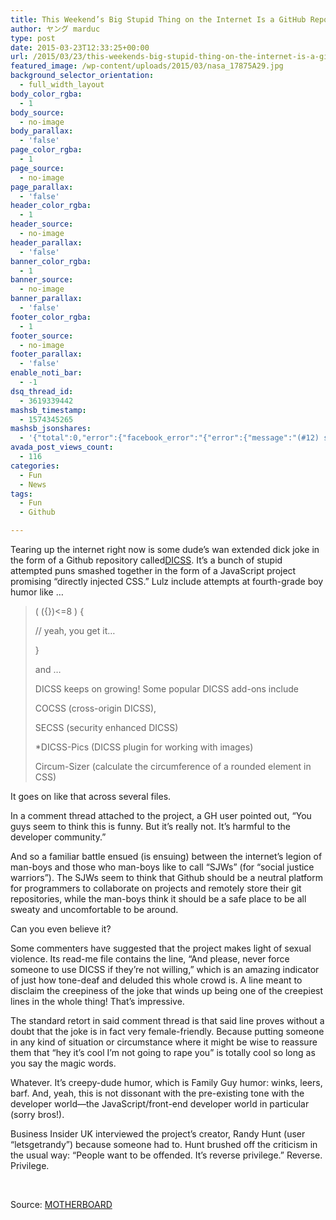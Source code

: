 ```yaml
---
title: This Weekend’s Big Stupid Thing on the Internet Is a GitHub Repository
author: ヤング marduc
type: post
date: 2015-03-23T12:33:25+00:00
url: /2015/03/23/this-weekends-big-stupid-thing-on-the-internet-is-a-github-repository/
featured_image: /wp-content/uploads/2015/03/nasa_17875A29.jpg
background_selector_orientation:
  - full_width_layout
body_color_rgba:
  - 1
body_source:
  - no-image
body_parallax:
  - 'false'
page_color_rgba:
  - 1
page_source:
  - no-image
page_parallax:
  - 'false'
header_color_rgba:
  - 1
header_source:
  - no-image
header_parallax:
  - 'false'
banner_color_rgba:
  - 1
banner_source:
  - no-image
banner_parallax:
  - 'false'
footer_color_rgba:
  - 1
footer_source:
  - no-image
footer_parallax:
  - 'false'
enable_noti_bar:
  - -1
dsq_thread_id:
  - 3619339442
mashsb_timestamp:
  - 1574345265
mashsb_jsonshares:
  - '{"total":0,"error":{"facebook_error":"{"error":{"message":"(#12) share field is deprecated for versions v2.9 and higher","type":"OAuthException","code":12,"fbtrace_id":"A1RgFcXVl45DdDpn0OWEcZ2"}}"},"facebook_total":0}'
avada_post_views_count:
  - 116
categories:
  - Fun
  - News
tags:
  - Fun
  - Github

---
```

Tearing up the internet right now is some dude&#8217;s wan extended dick joke in the form of a Github repository called <a href="https://github.com/letsgetrandy/DICSS" target="_blank">​DICSS</a>. It&#8217;s a bunch of stupid attempted puns smashed together in the form of a <!--more-->JavaScript project promising &#8220;directly injected CSS.&#8221; Lulz include attempts at fourth-grade boy humor like &#8230;

> ( ({})<=8 ) {
> 
> // yeah, you get it&#8230;
> 
> }
> 
> and &#8230;
> 
> DICSS keeps on growing! Some popular DICSS add-ons include
> 
> COCSS (cross-origin DICSS),
> 
> SECSS (security enhanced DICSS)
> 
> *DICSS-Pics (DICSS plugin for working with images)
> 
> Circum-Sizer (calculate the circumference of a rounded element in CSS)

It goes on like that across several files.

In ​a comment thread attached to the project, a GH user pointed out, &#8220;You guys seem to think this is funny. But it&#8217;s really not. It&#8217;s harmful to the developer community.&#8221;

And so a familiar battle ensued (is ensuing) between the internet&#8217;s legion of man-boys and those who man-boys like to call &#8220;SJWs&#8221; (for &#8220;social justice warriors&#8221;). The SJWs seem to think that Github should be a neutral platform for programmers to collaborate on projects and remotely store their git repositories, while the man-boys think it should be a safe place to be all sweaty and uncomfortable to be around.

Can you even believe it?

Some commenters have suggested that the project makes light of sexual violence. Its read-me file contains the line, &#8220;And please, never force someone to use DICSS if they&#8217;re not willing,&#8221; which is an amazing indicator of just how tone-deaf and deluded this whole crowd is. A line meant to disclaim the creepiness of the joke that winds up being one of the creepiest lines in the whole thing! That&#8217;s impressive.

The standard retort in said comment thread is that said line proves without a doubt that the joke is in fact very female-friendly. Because putting someone in any kind of situation or circumstance where it might be wise to reassure them that &#8220;hey it&#8217;s cool I&#8217;m not going to rape you&#8221; is totally cool so long as you say the magic words.

Whatever. It&#8217;s creepy-dude humor, which is Family Guy humor: winks, leers, barf. And, yeah, this is not dissonant with the pre-existing tone with the developer world—the JavaScript/front-end developer world in particular (sorry bros!).

Business Insider UK interviewed the project&#8217;s creator, Randy Hunt (user &#8220;letsgetrandy&#8221;) ​because someone had to. Hunt brushed off the criticism in the usual way: &#8220;People want to be offended. It&#8217;s reverse privilege.&#8221; Reverse. Privilege.

&nbsp;

Source: <a href="http://motherboard.vice.com/read/this-weekends-big-stupid-thing-on-the-internet-is-a-github-repository" target="_blank">MOTHERBOARD</a>